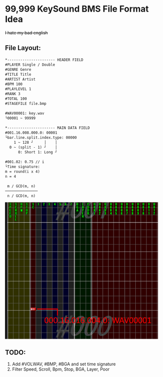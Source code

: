 # 99,999 KeySound BMS File Format Idea
~~I hate my bad english~~


## File Layout:
```
*---------------------- HEADER FIELD
#PLAYER Single / Double
#GENRE Genre
#TITLE Title
#ARTIST Artist
#BPM 100
#PLAYLEVEL 1
#RANK 3
#TOTAL 100
#STAGEFILE file.bmp

#WAV00001: key.wav
└00001 ~ 99999

*---------------------- MAIN DATA FIELD
#001.16.008.000.0: 00001
└bar.line.split.index.type: 00000
    1 ~ 128 ┘     │    │
  0 ~ (split - 1) ┘    │
      0: Short 1: Long ┘

#001.02: 0.75 // i
└Time signature:
m = round(i x 4)
n = 4

 m / GCD(m, n)
───────────────
 n / GCD(m, n)
```
![Example](https://github.com/Upload18cute/10kKeySoundBMSFormatIdea/blob/main/Example.png)




## TODO:
1. Add #VOLWAV, #BMP, #BGA and set time signature
2. Filter Speed, Scroll, Bpm, Stop, BGA, Layer, Poor
